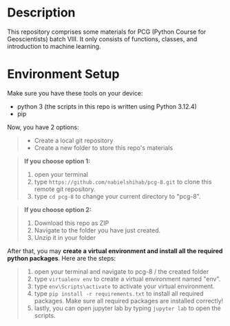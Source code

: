 # Description
This repository comprises some materials for PCG (Python Course for Geoscientists) batch VIII. It only consists of functions, classes, and introduction to machine learning.

# Environment Setup
Make sure you have these tools on your device:
 - python 3 (the scripts in this repo is written using Python 3.12.4)
 - pip

Now, you have 2 options:
> - Create a local git repository 
> - Create a new folder to store this repo's materials

> **If you choose option 1:**
> 1. open your terminal
> 2. type `https://github.com/nabielshihab/pcg-8.git` to clone this remote git repository. 
> 3. type `cd pcg-8` to change your current directory to "pcg-8". 

> **If you choose option 2:**
> 1. Download this repo as ZIP
> 2. Navigate to the folder you have just created.
> 3. Unzip it in your folder

After that, you may **create a virtual environment and install all the required python packages**. Here are the steps:
> 1. open your terminal and navigate to pcg-8 / the created folder
> 2. type `virtualenv env` to create a virtual environment named "env".
> 3. type `env\Scripts\activate` to activate your virtual environment.
> 4. type `pip install -r requirements.txt` to install all required packages. Make sure all required packages are installed correctly!
> 5. lastly, you can open jupyter lab by typing `jupyter lab` to open the scripts.